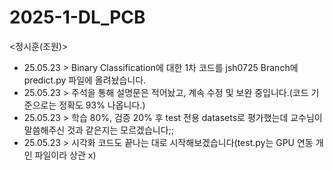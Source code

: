 # 2025-1-DL_PCB
<정시훈(조원)>
* 25.05.23 > Binary Classification에 대한 1차 코드를 jsh0725 Branch에 predict.py 파일에 올려놨습니다.
* 25.05.23 > 주석을 통해 설명문은 적어놨고, 계속 수정 및 보완 중입니다.(코드 기준으로는 정확도 93% 나옵니다.)
* 25.05.23 > 학습 80%, 검증 20% 후 test 전용 datasets로 평가했는데 교수님이 말씀해주신 것과 같은지는 모르겠습니다;;
* 25.05.23 > 시각화 코드도 끝나는 대로 시작해보겠습니다(test.py는 GPU 연동 개인 파일이라 상관 x)

